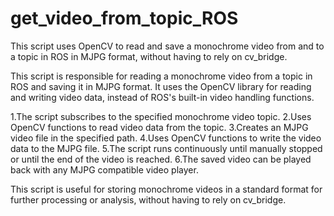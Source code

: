 # get_video_from_topic_ROS
This script uses OpenCV to read and save a monochrome video from and to a topic in ROS in MJPG format, without having to rely on cv_bridge.

This script is responsible for reading a monochrome video from a topic in ROS and saving it in MJPG format. It uses the OpenCV library for reading and writing video data, instead of ROS's built-in video handling functions.

1.The script subscribes to the specified monochrome video topic.
2.Uses OpenCV functions to read video data from the topic.
3.Creates an MJPG video file in the specified path.
4.Uses OpenCV functions to write the video data to the MJPG file.
5.The script runs continuously until manually stopped or until the end of the video is reached.
6.The saved video can be played back with any MJPG compatible video player.

This script is useful for storing monochrome videos in a standard format for further processing or analysis, without having to rely on cv_bridge.

